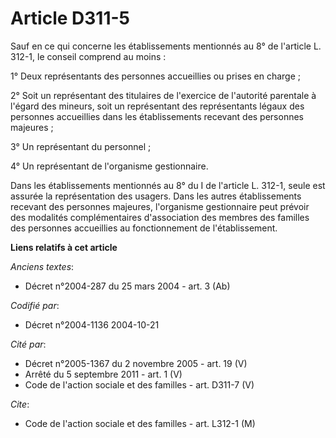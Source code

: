 # Article D311-5

Sauf en ce qui concerne les établissements mentionnés au 8° de l'article L. 312-1, le conseil comprend au moins :

1° Deux représentants des personnes accueillies ou prises en charge ;

2° Soit un représentant des titulaires de l'exercice de l'autorité parentale à l'égard des mineurs, soit un représentant des
représentants légaux des personnes accueillies dans les établissements recevant des personnes majeures ;

3° Un représentant du personnel ;

4° Un représentant de l'organisme gestionnaire.

Dans les établissements mentionnés au 8° du I de l'article L. 312-1, seule est assurée la représentation des usagers. Dans
les autres établissements recevant des personnes majeures, l'organisme gestionnaire peut prévoir des modalités
complémentaires d'association des membres des familles des personnes accueillies au fonctionnement de l'établissement.

**Liens relatifs à cet article**

_Anciens textes_:

  - Décret n°2004-287 du 25 mars 2004 - art. 3 (Ab)

_Codifié par_:

  - Décret n°2004-1136 2004-10-21

_Cité par_:

  - Décret n°2005-1367 du 2 novembre 2005 - art. 19 (V)
  - Arrêté du 5 septembre 2011 - art. 1 (V)
  - Code de l'action sociale et des familles - art. D311-7 (V)

_Cite_:

  - Code de l'action sociale et des familles - art. L312-1 (M)
